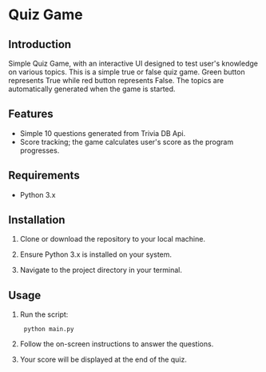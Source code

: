 # Quiz Game
## Introduction
Simple Quiz Game, with an interactive UI designed to test user's knowledge on various topics. This is a simple true or false quiz game. Green button represents True while red button represents False.
The topics are automatically generated when the game is started.

## Features 
- Simple 10 questions generated from Trivia DB Api. 
- Score tracking; the game calculates user's score as the program progresses.

## Requirements 
- Python 3.x

## Installation 
1. Clone or download the repository to your local machine.

2. Ensure Python 3.x is installed on your system.

3. Navigate to the project directory in your terminal.

## Usage

1. Run the script:

        python main.py

2. Follow the on-screen instructions to answer the questions.

3. Your score will be displayed at the end of the quiz.
